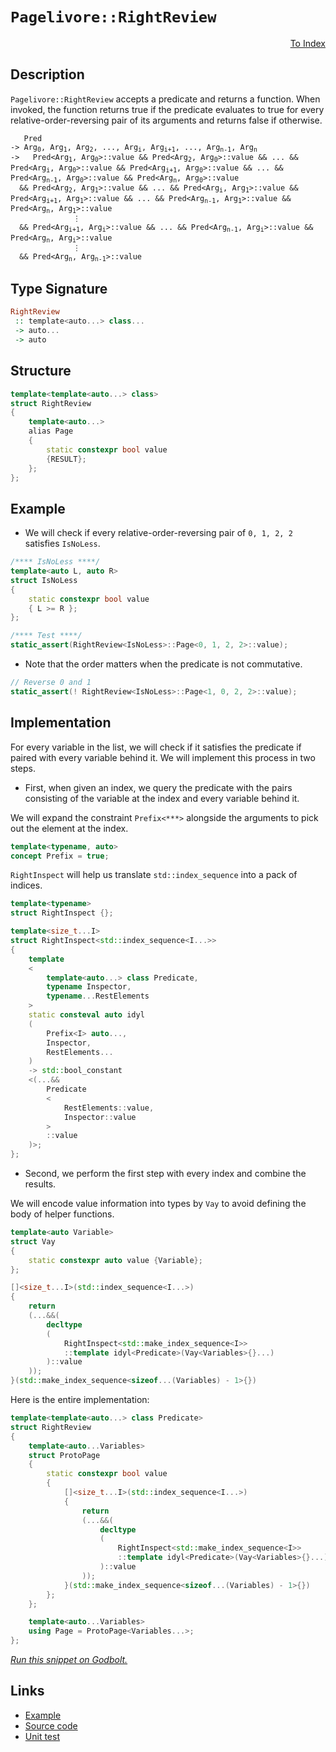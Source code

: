 <!-- Copyright 2024 Feng Mofan
SPDX-License-Identifier: Apache-2.0 -->

# `Pagelivore::RightReview`

<p style='text-align: right;'><a href="../../../facilities/metafunctions.md#pagelivore-right-review">To Index</a></p>

## Description

`Pagelivore::RightReview` accepts a predicate and returns a function. When invoked, the function returns true if the predicate evaluates to true for every relative-order-reversing pair of its arguments and returns false if otherwise.

<pre><code>   Pred
-> Arg<sub>0</sub>, Arg<sub>1</sub>, Arg<sub>2</sub>, ..., Arg<sub>i</sub>, Arg<sub>i+1</sub>, ..., Arg<sub>n-1</sub>, Arg<sub>n</sub>
->   Pred&lt;Arg<sub>1</sub>, Arg<sub>0</sub>&gt;::value && Pred&lt;Arg<sub>2</sub>, Arg<sub>0</sub>&gt;::value && ... && Pred&lt;Arg<sub>i</sub>, Arg<sub>0</sub>&gt;::value && Pred&lt;Arg<sub>i+1</sub>, Arg<sub>0</sub>&gt;::value && ... && Pred&lt;Arg<sub>n-1</sub>, Arg<sub>0</sub>&gt;::value && Pred&lt;Arg<sub>n</sub>, Arg<sub>0</sub>&gt;::value
  && Pred&lt;Arg<sub>2</sub>, Arg<sub>1</sub>&gt;::value && ... && Pred&lt;Arg<sub>i</sub>, Arg<sub>1</sub>&gt;::value && Pred&lt;Arg<sub>i+1</sub>, Arg<sub>1</sub>&gt;::value && ... && Pred&lt;Arg<sub>n-1</sub>, Arg<sub>1</sub>&gt;::value && Pred&lt;Arg<sub>n</sub>, Arg<sub>1</sub>&gt;::value
              &vellip;
  && Pred&lt;Arg<sub>i+1</sub>, Arg<sub>i</sub>&gt;::value && ... && Pred&lt;Arg<sub>n-1</sub>, Arg<sub>i</sub>&gt;::value && Pred&lt;Arg<sub>n</sub>, Arg<sub>i</sub>&gt;::value
              &vellip;
  && Pred&lt;Arg<sub>n</sub>, Arg<sub>n-1</sub>&gt;::value</code></pre>

## Type Signature

```Haskell
RightReview
 :: template<auto...> class...
 -> auto...
 -> auto
```

## Structure

```C++
template<template<auto...> class>
struct RightReview
{
    template<auto...>
    alias Page
    {
        static constexpr bool value
        {RESULT};
    };
};
```

## Example

- We will check if every relative-order-reversing pair of `0, 1, 2, 2` satisfies `IsNoLess`.

```C++
/**** IsNoLess ****/
template<auto L, auto R>
struct IsNoLess
{
    static constexpr bool value
    { L >= R };
};

/**** Test ****/
static_assert(RightReview<IsNoLess>::Page<0, 1, 2, 2>::value);
```

- Note that the order matters when the predicate is not commutative.

```C++
// Reverse 0 and 1
static_assert(! RightReview<IsNoLess>::Page<1, 0, 2, 2>::value);
```

## Implementation

For every variable in the list, we will check if it satisfies the predicate if paired with every variable behind it.
We will implement this process in two steps.

- First, when given an index, we query the predicate with the pairs consisting of the variable at the index and every variable behind it.

We will expand the constraint `Prefix<***>` alongside the arguments to pick out the element at the index.

```C++
template<typename, auto>
concept Prefix = true;
```

`RightInspect` will help us translate `std::index_sequence` into a pack of indices.

```C++
template<typename>
struct RightInspect {};

template<size_t...I>
struct RightInspect<std::index_sequence<I...>> 
{
    template
    <
        template<auto...> class Predicate,
        typename Inspector,
        typename...RestElements
    >
    static consteval auto idyl
    (
        Prefix<I> auto...,
        Inspector,
        RestElements...
    )
    -> std::bool_constant
    <(...&&
        Predicate
        <
            RestElements::value,
            Inspector::value
        >
        ::value
    )>;
};
```

- Second, we perform the first step with every index and combine the results.

We will encode value information into types by `Vay` to avoid defining the body of helper functions.

```C++
template<auto Variable>
struct Vay
{
    static constexpr auto value {Variable};
};
```

```C++
[]<size_t...I>(std::index_sequence<I...>)
{
    return
    (...&&(
        decltype
        (
            RightInspect<std::make_index_sequence<I>>
            ::template idyl<Predicate>(Vay<Variables>{}...)
        )::value
    ));
}(std::make_index_sequence<sizeof...(Variables) - 1>{})
```

Here is the entire implementation:

```C++
template<template<auto...> class Predicate>
struct RightReview
{
    template<auto...Variables>
    struct ProtoPage
    {
        static constexpr bool value
        {
            []<size_t...I>(std::index_sequence<I...>)
            {
                return
                (...&&(
                    decltype
                    (
                        RightInspect<std::make_index_sequence<I>>
                        ::template idyl<Predicate>(Vay<Variables>{}...)
                    )::value
                ));
            }(std::make_index_sequence<sizeof...(Variables) - 1>{})
        }; 
    };

    template<auto...Variables>
    using Page = ProtoPage<Variables...>;
};
```

[*Run this snippet on Godbolt.*](https://godbolt.org/#z:OYLghAFBqd5QCxAYwPYBMCmBRdBLAF1QCcAaPECAMzwBtMA7AQwFtMQByARg9KtQYEAysib0QXACx8BBAKoBnTAAUAHpwAMvAFYTStJg1DIApACYAQuYukl9ZATwDKjdAGFUtAK4sGIAGwArKSuADJ4DJgAcj4ARpjEIACcABykAA6oCoRODB7evgHBmdmOAuGRMSzxiam2mPZlDEIETMQE%2BT5%2BQfWNuS1tBBXRcQnJaQqt7Z2FPZODw1U14wCUtqhexMjsHAD0AFSHR8cnp/u7JhoAggdHANQAIpjprozIeJgKd8cX17dnAJOvyulxBZgAzBFkN4sHcTOC3F5HLRCABPeHYUHmSEMaFeWHwtzISboLBUDFYv7HO7KYiYGiqb5HYEETAsdIGVmEgiol7MNikO5MJGoCnXNC454EGl0hlw8EPO4EYheTDwqzXUH/fZ3ABqTFRTMOLLZHKYXIRwqIeraeCYsXoYqukxVDht6M1AHYLHd5o5kHcJZNMKp0sQhSK7gA3MSquHe/XEO0OtWeh7q%2BPp8EakFUwH5n5a6kASXZ9DYgnNuSN5yLBfrwLrhzuACU8MAEARiwwFC83YXrqyy%2Ba1QieXzWKPMdcXV43W2O12e33pSZvWusznQUOzRa3NkAF6YAD6BAAdBfi07Z/P253u73MA5CSSQCAIlhVMelABHVWSwliwvM8KXBbA4S9HM7mgpVTU5NVrhg%2BU3FBJCkJ3eDCStVBgIxQMDAUL5aUwfBRFZUhULQ6Dx0YSc7gfFcSAoxCqKVXlaLYYCW0%2BAhsHLRgCAUSjoKdJC/TwAMg1ZGNaAja08HQVFaGEu4IBUpDiIZQC8Ow4DmKuVj6OXJ8iDIdSYO4yY%2BLZASFFwljoJWFSAFo8NfEBYlQTxjykwwCBUwkIFwsx/HMUKHLQ4jSJHcyRIRWK0Ms3j%2BMEBQ3xk1V9MMpCGJMkh0tjBCDNY0TWIK7wiqQpywPVLE01qzU82bBdO24qMPgAdxrE1hz3DCYstEVcLA/CmEImUSIkgbp2dZU52lFqCDazq6qgmD%2Br3XSL0TZN6CEmqIpvaVaVQIhlCYYBKpgtc1qo8TJIEYNQ3DTzPGjQqEpuhKkJMQIrECLN9zwI9T2Aq8wIgdyPxDb9MD/N5RzcICLwxJyIsMr70ey6C6QITYGG%2B1igpRkKwrUrHsaQrBoRownsfJ4rKcpxbcufBF3JYJgAGsT2hr9f3/bZtJqg7GaZ7K3w2zA7gUpTCSiqaLWwCB9XRBEdvtPaKXXNNgLRsXxZglZytVOm0JWarbuyjdIYIdA305nnjz52H4YA9ngcwVAqGAlXbU1z4VjuZy7i4bWrDTfWMfq7MILFjcGtzMWpawobtv9lN9pmpCvGyIwaQu6X4UVE6zsLwkNcz4bMWzOrN0pG56wLYFtTuAAxPBiEmO5sFUVgOWlgdG6bwFGyanViwUKJUFCT4viHlPButUJBWw1trzmt1J%2Bn2fCNWlT7sDR7WWeu5XtkjKrpE707lCeUa8VFtM0ThPa8a4fmwAFR47rQXu48xpKHaBARay1MAdUAlPGec8MRvnOpdQkGhBRcEFGYVBsCQCX0tg3bUI9Tgt2pEIJ8Ah0A9z7mWQezImx4PwTg3YrZMBRgSEoO4GghQMFIWHGcrR/QAMIgkAgEAwBgFbHeJajCVoIm3tAveYE4HlwRCg1hqD0FyMwYVS2HA1i0E4IEXgfgOBaFIKgTgKFLDWF9BsLYRcIQ8FIAQTQWi1hcxAIESQZ4NApDMGYJISQuCBE8SkLgnpPTSB0RwSQvAWASA0EggxRiTEcF4GlJBDjDFaNIHAWAMBEAgA2AQdISJyCUDQOyOgCQoiTk4KoFI/hnL%2BEkHcYAyAAxSDPGYXgk1TIKT0PwQQIgxDsCkDIQQigVDqHSaQXQKCOrECYOkTgPBtG6P0Y44xnAADySJCnSm9ncGpdSGlNJaaHdxZhVIeDKfQcM2IuArF4GkrQawIBIFKekcpZAKAQDeR8kAwApBoJoLQVkXdKCxDWbECIbRUSLN4JC5gxBUQbNiNoEysLSClIrAQDZDBaAwsmVgWIXhgBuDELQNK3BeBYE5kYcQBLO4mTwEwilRiQxPiRDsOxERWThKMSiWIczEUeCwGs5UeBomUtIEw4gnklBPBpcAFERhHFrCoAYYAChdSdQ2XydFfThCiHEMM/VYy1BrOmfoQwxhrDWH0HgWIaVIBrFQOkJoFLnIkmLqYcxlgzAJOlUmLAjqIBrDsIy5wEBXAzD8CgsIEQRjVDGCgkoOQBDRr0CmpoixRiJBQWGhw/QpgdE8F0PQ%2BamgDHaNmxNubbBFvTXmot1blh3PWJsbYEhlkcD0aQeJvBEn7NqfUxpzTWlnNUrgQgJA4S2PufYlVawECYCYFgRIIbSAuMkOCM8SRwShI0JIMwkh/CxMCP4JI%2BhOCRNINE8EXAzz%2BC4P4FIqQn1uP8bu/wva1mJOSSAVJKrMk5JeXk7ZRSvk/OuZUtgnA2gsCjJ6ZyTBRr5y4EkM897WX4G6fbFB%2BqBlGukCapQZrJm6DQbM%2BZsKu09r7esjgWyClIjuHsg5w6UPAFDuhzDFzUBXISDO8EZg52PIySByDCRinfL4%2B865KADBGDQ1wJBQKQVpQgOCyZ8LoXou04i5FqKHDosxQJHFeK1mEuJaS2g5L0XUqtXSox%2BA6QFuZWstlyAOXou5Q0NZ/LBWomFTsIxYqJV2OlbKzA8qHMRFAOk1V6rNXat1ZK/DhqhlEdkKaiZRjyOWuVd6qwlg7UOvgM611uR3WeoVIV6wfr%2B0BoUp8MrvRw1%2BEjRwhtIQOHNqTRkLIqa8glsKMmgbWb41LD6%2BWwtgwuvTYEJWoYE2c1lvrcNmNdaFjLZrZ2tt1jdvhNoz%2Bzgg7DmNOhFarjGGPETuw9O25ImF2kCXSusY67wnXtvehg9npAhJBCeCQ9x7JAoLo7%2B2w/753xaA/AED%2BSdlSYk8QaDOw4NHJYAoKMAYoxobPPBSYnS7uBt6bIAjGWRnyBIzlnQIBwSkEowsylNHVmTMSYxnZLGqD7PR5j7HuP8fSggJc2TAnsTgke9D8TMmPmI%2Bl3JrH6R0jHhx0kY8AvjyqAaXwOgamwUQqhYi3TBukUorRZKkzggzP4qc5gIlJKyUUrsfZ2lwWqUMtc81yZHmvOSp87y3g/noVBdFUmMLvAItZCi2yGLyrodqoukl8BOrGB6tJ%2BliQmXRlU/NbT/L1qfU2H5cG8rbrOC7FfLV31/qEiBua061rBaI1RvW3oONlQVujdKLkLrmbci9drfN5oa2CgbcH4t/vq3Zst8bVt9vO3W0KCsR21th2WcJJO5rxpGOsfRn5yObuEBJ2mUE3ch5T2XursoF2z7IAfFnnBOCQIASQexIf56Z937WecD/QB%2BLziQCSCBA7rBKeixIpCSB%2BJcBeIhSXocDghr79rf5Q5PJdodKf7r5JLIFOJSrMK5AAFAA%3D%3D)

## Links

- [Example](../../../code/facilities/metafunctions/pagelivore/right_review/implementation.hpp)
- [Source code](../../../../conceptrodon/descend/pagelivore/right_review.hpp)
- [Unit test](../../../../tests/unit/metafunctions/pagelivore/right_review.test.hpp)
